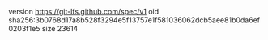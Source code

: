 version https://git-lfs.github.com/spec/v1
oid sha256:3b0768d17a8b528f3294e5f13757e1f581036062dcb5aee81b0da6ef0203f1e5
size 23614
